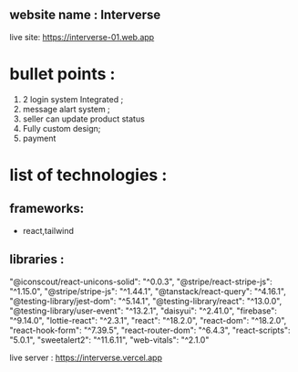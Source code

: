 ## website name : Interverse

live site: https://interverse-01.web.app

# bullet points :

1. 2 login system Integrated ;
2. message alart system ;
3. seller can update product status
4. Fully custom design;
5. payment

# list of technologies :

## frameworks:

- react,tailwind

## libraries :

"@iconscout/react-unicons-solid": "^0.0.3",
"@stripe/react-stripe-js": "^1.15.0",
"@stripe/stripe-js": "^1.44.1",
"@tanstack/react-query": "^4.16.1",
"@testing-library/jest-dom": "^5.14.1",
"@testing-library/react": "^13.0.0",
"@testing-library/user-event": "^13.2.1",
"daisyui": "^2.41.0",
"firebase": "^9.14.0",
"lottie-react": "^2.3.1",
"react": "^18.2.0",
"react-dom": "^18.2.0",
"react-hook-form": "^7.39.5",
"react-router-dom": "^6.4.3",
"react-scripts": "5.0.1",
"sweetalert2": "^11.6.11",
"web-vitals": "^2.1.0"

live server : https://interverse.vercel.app

